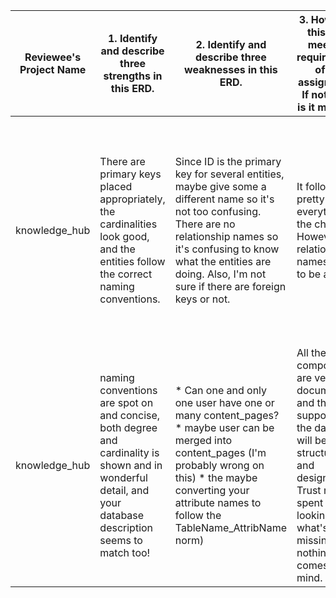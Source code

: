 | Reviewee's Project Name | 1. Identify and describe three strengths in this ERD.                                                                                                                                                                                                                                  | 2. Identify and describe three weaknesses in this ERD.                                                                                                                                                                                                                                       | 3. How does this draft meet the requirements of the assignment? If not, what is it missing?                                                                                                                                | 4. After seeing this, I was left wondering . . .                                                                                                                                                                                                           |
|-------------------------|----------------------------------------------------------------------------------------------------------------------------------------------------------------------------------------------------------------------------------------------------------------------------------------|----------------------------------------------------------------------------------------------------------------------------------------------------------------------------------------------------------------------------------------------------------------------------------------------|----------------------------------------------------------------------------------------------------------------------------------------------------------------------------------------------------------------------------|------------------------------------------------------------------------------------------------------------------------------------------------------------------------------------------------------------------------------------------------------------|
| knowledge_hub           | There are primary keys placed appropriately, the cardinalities look good, and the entities follow the correct naming conventions.                                                                                                                                                      | Since ID is the primary key for several entities, maybe give some a different name so it's not too confusing. There are no relationship names so it's confusing to know what the entities are doing. Also, I'm not sure if there are foreign keys or not.                                    | It follows pretty much everything on the checklist. However, the relationship names need to be added.                                                                                                                      | Is there a specific "category" of knowledge that is being added? The description was pretty vague so would it basically be like another Google or something?                                                                                               |
| knowledge_hub           | naming conventions are spot on and concise, both degree and cardinality is shown and in wonderful detail, and your database description seems to match too!                                                                                                                            | * Can one and only one user have one or many content_pages? * maybe user can be merged into content_pages (I'm probably wrong on this) * the maybe converting your attribute names to follow the TableName_AttribName norm)                                                                  | All the project components are very documented and they support how the database will be structured and designed. Trust me, I spent an hour looking for what's missing, but nothing comes to mind.                         | if you were a machine, as everything I've seen is terrific and detailed, and I definitely can't wait to see more of your project!                                                                                                                          |
